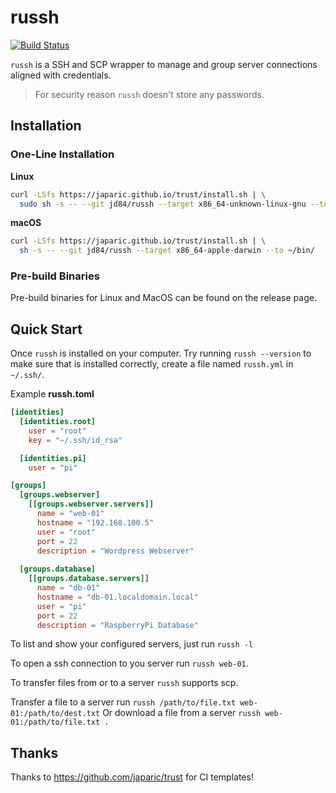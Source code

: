 # russh

[![Build Status](https://www.travis-ci.org/jd84/russh.svg?branch=master)](https://www.travis-ci.org/jd84/russh)

`russh` is a SSH and SCP wrapper to manage and group server connections aligned with credentials.

> For security reason `russh` doesn't store any passwords.

## Installation

### One-Line Installation

**Linux**

```bash
curl -LSfs https://japaric.github.io/trust/install.sh | \
  sudo sh -s -- --git jd84/russh --target x86_64-unknown-linux-gnu --to /usr/local/bin/
```

**macOS**

```bash
curl -LSfs https://japaric.github.io/trust/install.sh | \
  sh -s -- --git jd84/russh --target x86_64-apple-darwin --to ~/bin/
```

### Pre-build Binaries

Pre-build binaries for Linux and MacOS can be found on the release page.

## Quick Start

Once `russh` is installed on your computer. Try running `russh --version` to make sure that is installed correctly, create a file named `russh.yml` in `~/.ssh/`.

Example **russh.toml**

```toml
[identities]
  [identities.root]
    user = "root"
    key = "~/.ssh/id_rsa"

  [identities.pi]
    user = "pi"

[groups]
  [groups.webserver]
    [[groups.webserver.servers]]
      name = "web-01"
      hostname = "192.168.100.5"
      user = "root"
      port = 22
      description = "Wordpress Webserver"
      
  [groups.database]
    [[groups.database.servers]]
      name = "db-01"
      hostname = "db-01.localdomain.local"
      user = "pi"
      port = 22
      description = "RaspberryPi Database"
```

To list and show your configured servers, just run `russh -l`

To open a ssh connection to you server run `russh web-01`.

To transfer files from or to a server `russh` supports scp.

Transfer a file to a server run `russh /path/to/file.txt web-01:/path/to/dest.txt`
Or download a file from a server `russh web-01:/path/to/file.txt .`

## Thanks

Thanks to https://github.com/japaric/trust for CI templates!
